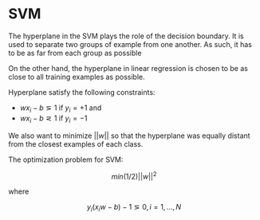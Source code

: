 # SVM

The hyperplane in the SVM plays the role of the decision boundary. It is used to separate two groups of example from one another. As such, it has to be as far from each group as possible

On the other hand, the hyperplane in linear regression is chosen to be as close to all training examples as possible.

Hyperplane satisfy the following constraints:
- $wx_i - b ⋝ 1$ if $y_i = + 1$ and
- $wx_i - b ⋜ 1$ if $y_i = - 1$ 

We also want to minimize $||w||$ so that the hyperplane was equally distant from the closest examples of each class.

The optimization problem for SVM:

$$
min(1/2)||w||^2
$$

where

$$
y_i(x_iw-b) - 1 ⋝ 0 , i=1,...,N
$$
